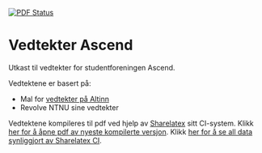 [![PDF Status](https://www.sharelatex.com/github/repos/johhat/Vedtekter-Ascend/builds/latest/badge.svg)](https://www.sharelatex.com/github/repos/johhat/Vedtekter-Ascend/builds/latest/output.pdf)

# Vedtekter Ascend
Utkast til vedtekter for studentforeningen Ascend.

Vedtektene er basert på:

* Mal for [vedtekter på Altinn][altinn-mal]
* Revolve NTNU sine vedtekter

Vedtektene kompileres til pdf ved hjelp av [Sharelatex] sitt CI-system. Klikk [her for å åpne pdf av nyeste kompilerte versjon][latest-pdf]. Klikk [her for å se all data synliggjort av Sharelatex CI][Sharelatex-CI].

[altinn-mal]: https://www.altinn.no/no/Starte-og-drive-bedrift/Forberede/Velge-organisasjonsform/Hva-er-en-forening/
[Sharelatex]: https://www.sharelatex.com/
[latest-pdf]: https://www.sharelatex.com/github/repos/johhat/Vedtekter-Ascend/builds/latest/output.pdf
[Sharelatex-CI]: https://www.sharelatex.com/github/repos/johhat/Vedtekter-Ascend